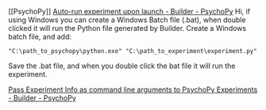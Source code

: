 [[PsychoPy]]
[Auto-run experiment upon launch - Builder - PsychoPy](https://discourse.psychopy.org/t/auto-run-experiment-upon-launch/9745/2)
Hi, if using Windows you can create a Windows Batch file (.bat), when double clicked it will run the Python file generated by Builder. Create a Windows batch file, and add:

`"C:\path_to_psychopy\python.exe" "C:\path_to_experiment\experiment.py"`

Save the .bat file, and when you double click the bat file it will run the experiment.

[Pass Experiment Info as command line arguments to PsychoPy Experiments - Builder - PsychoPy](https://discourse.psychopy.org/t/pass-experiment-info-as-command-line-arguments-to-psychopy-experiments/6984/3)